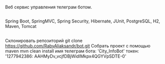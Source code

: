 Веб сервис управления телеграм ботом.
##
Spring Boot, SpringMVC, Spring Security, Hibernate, JUnit, PostgreSQL, H2, Maven, Tomcat
##
Склонировать репозиторий git clone https://github.com/RabyAliaksandr/bot.git
Собрать проект с помощью maven mvn clean install
имя телеграм бота: 'City_InfoBot'
токен: '1277942386: AAHMyDv_vcjfDBjWidIMkpx4QGYVpSDTE-0'